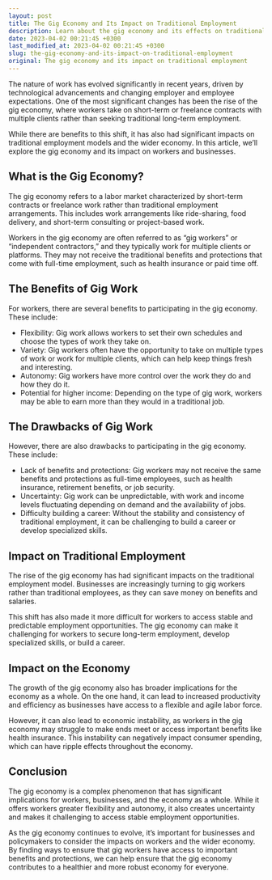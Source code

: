 ```yaml
---
layout: post
title: The Gig Economy and Its Impact on Traditional Employment
description: Learn about the gig economy and its effects on traditional employment. Explore the benefits and drawbacks of gig work and how it affects the economy as a whole.
date: 2023-04-02 00:21:45 +0300
last_modified_at: 2023-04-02 00:21:45 +0300
slug: the-gig-economy-and-its-impact-on-traditional-employment
original: The gig economy and its impact on traditional employment
---
```

The nature of work has evolved significantly in recent years, driven by technological advancements and changing employer and employee expectations. One of the most significant changes has been the rise of the gig economy, where workers take on short-term or freelance contracts with multiple clients rather than seeking traditional long-term employment.

While there are benefits to this shift, it has also had significant impacts on traditional employment models and the wider economy. In this article, we’ll explore the gig economy and its impact on workers and businesses.

## What is the Gig Economy?

The gig economy refers to a labor market characterized by short-term contracts or freelance work rather than traditional employment arrangements. This includes work arrangements like ride-sharing, food delivery, and short-term consulting or project-based work.

Workers in the gig economy are often referred to as “gig workers” or “independent contractors,” and they typically work for multiple clients or platforms. They may not receive the traditional benefits and protections that come with full-time employment, such as health insurance or paid time off.

## The Benefits of Gig Work

For workers, there are several benefits to participating in the gig economy. These include:

- Flexibility: Gig work allows workers to set their own schedules and choose the types of work they take on.
- Variety: Gig workers often have the opportunity to take on multiple types of work or work for multiple clients, which can help keep things fresh and interesting.
- Autonomy: Gig workers have more control over the work they do and how they do it.
- Potential for higher income: Depending on the type of gig work, workers may be able to earn more than they would in a traditional job.

## The Drawbacks of Gig Work

However, there are also drawbacks to participating in the gig economy. These include:

- Lack of benefits and protections: Gig workers may not receive the same benefits and protections as full-time employees, such as health insurance, retirement benefits, or job security.
- Uncertainty: Gig work can be unpredictable, with work and income levels fluctuating depending on demand and the availability of jobs.
- Difficulty building a career: Without the stability and consistency of traditional employment, it can be challenging to build a career or develop specialized skills.

## Impact on Traditional Employment

The rise of the gig economy has had significant impacts on the traditional employment model. Businesses are increasingly turning to gig workers rather than traditional employees, as they can save money on benefits and salaries.

This shift has also made it more difficult for workers to access stable and predictable employment opportunities. The gig economy can make it challenging for workers to secure long-term employment, develop specialized skills, or build a career.

## Impact on the Economy

The growth of the gig economy also has broader implications for the economy as a whole. On the one hand, it can lead to increased productivity and efficiency as businesses have access to a flexible and agile labor force.

However, it can also lead to economic instability, as workers in the gig economy may struggle to make ends meet or access important benefits like health insurance. This instability can negatively impact consumer spending, which can have ripple effects throughout the economy.

## Conclusion

The gig economy is a complex phenomenon that has significant implications for workers, businesses, and the economy as a whole. While it offers workers greater flexibility and autonomy, it also creates uncertainty and makes it challenging to access stable employment opportunities.

As the gig economy continues to evolve, it’s important for businesses and policymakers to consider the impacts on workers and the wider economy. By finding ways to ensure that gig workers have access to important benefits and protections, we can help ensure that the gig economy contributes to a healthier and more robust economy for everyone.